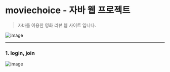 # moviechoice - 자바 웹 프로젝트
> 자바를 이용한 영화 리뷰 웹 사이트 입니다.

![image](https://github.com/JavaFlicksTeam/moviechoice/assets/66461013/a94b0ada-604c-438a-aac3-2ff1d708faa1)

---------

### 1. login, join
![image](https://github.com/JavaFlicksTeam/moviechoice/assets/66461013/17aaa790-e034-4a9b-bd87-889343f71329)

